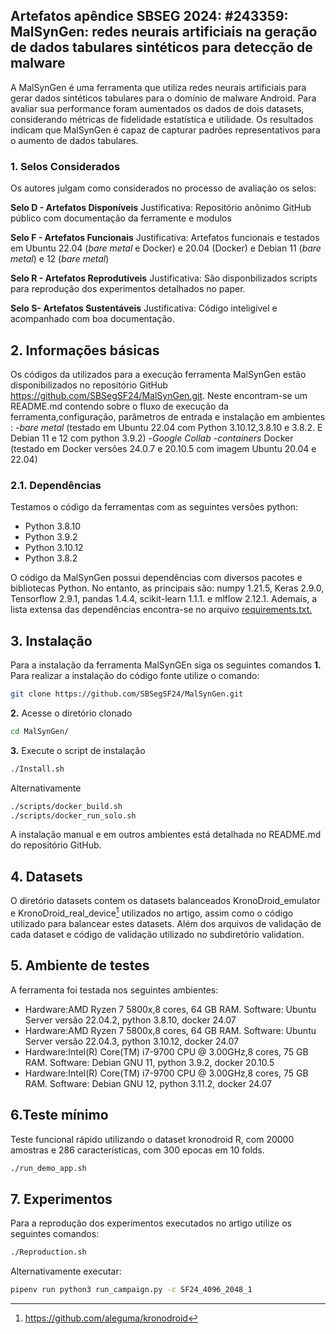 ## Artefatos apêndice SBSEG 2024: #243359: MalSynGen: redes neurais artificiais na geração de dados tabulares sintéticos para detecção de malware
A MalSynGen  é uma ferramenta que utiliza redes neurais artificiais para gerar dados sintéticos tabulares para o domínio de malware Android.
Para avaliar sua performance foram aumentados os dados de dois datasets, considerando métricas de fidelidade estatística e utilidade. 
Os resultados indicam que MalSynGen é capaz de capturar padrões representativos para o aumento de dados tabulares.

### 1. Selos Considerados
Os autores julgam como considerados no processo de avaliação os selos:

**Selo D - Artefatos Disponíveis** 
Justificativa: Repositório  anônimo  GitHub público com documentação da ferramente e modulos

**Selo F - Artefatos Funcionais**
Justificativa: Artefatos funcionais e testados em Ubuntu 22.04 (*bare metal* e Docker) e 20.04 (Docker) e Debian  11 (*bare metal*) e 12 (*bare metal*)

**Selo R - Artefatos Reprodutíveis**
Justificativa: São disponbilizados scripts para reprodução dos experimentos detalhados no paper.

**Selo S- Artefatos Sustentáveis**
Justificativa: Código inteligível e acompanhado com boa documentação.


## 2. Informações básicas
Os códigos da utilizados para a execução ferramenta 
MalSynGen  estão disponibilizados no repositório GitHub https://github.com/SBSegSF24/MalSynGen.git. Neste encontram-se um README.md contendo sobre o fluxo de execução da ferramenta,configuração, parâmetros de entrada e instalação em ambientes :
-*bare metal* (testado em  Ubuntu 22.04 com Python 3.10.12,3.8.10 e 3.8.2. E Debian 11 e 12 com python  3.9.2)
-*Google Collab* 
-*containers* Docker (testado em Docker versões 24.0.7 e 20.10.5 com imagem Ubuntu 20.04 e 22.04)


### 2.1. Dependências
Testamos o código da ferramentas com as seguintes versões python:
- Python 3.8.10
- Python 3.9.2
- Python 3.10.12
- Python 3.8.2 

O código da MalSynGen possui dependências com diversos pacotes e bibliotecas Python.
No entanto, as principais são:
numpy 1.21.5, Keras 2.9.0, Tensorflow 2.9.1, pandas 1.4.4, scikit-learn 1.1.1. e mlflow 2.12.1.
Ademais, a lista extensa das dependências encontra-se no arquivo [requirements.txt.](https://github.com/SBSegSF24/MalSynGen/blob/07c602b7a43a3cd2bf305a684759a45c4e7cc2f1/requirements.txt)


## 3. Instalação 
Para a instalação da ferramenta MalSynGEn siga os seguintes comandos
**1.** Para realizar a instalação do código fonte utilize o comando:
```bash
git clone https://github.com/SBSegSF24/MalSynGen.git
  ```
**2.** Acesse o diretório clonado
```bash
cd MalSynGen/
```
**3.** Execute o script de instalação
```bash
./Install.sh
```
Alternativamente
```bash
./scripts/docker_build.sh
./scripts/docker_run_solo.sh
```
A instalação manual e em outros ambientes está detalhada no README.md do repositório GitHub.

## 4. Datasets
O diretório datasets contem  os datasets balanceados KronoDroid_emulator e KronoDroid_real_device[^1] utilizados no artigo, assim
como o código utilizado para balancear estes datasets. Além dos arquivos de validação de cada dataset e código de validação utilizado no subdiretório validation.
[^1]: https://github.com/aleguma/kronodroid



## 5. Ambiente de testes
A ferramenta foi testada nos seguintes ambientes: 

- Hardware:AMD Ryzen 7 5800x,8 cores, 64 GB RAM. Software: Ubuntu Server versão 22.04.2, python 3.8.10, docker 24.07
- Hardware:AMD Ryzen 7 5800x,8 cores, 64 GB RAM. Software: Ubuntu Server versão 22.04.3, python  3.10.12, docker 24.07
- Hardware:Intel(R) Core(TM) i7-9700 CPU @ 3.00GHz,8 cores, 75 GB RAM. Software: Debian GNU 11, python 3.9.2, docker 20.10.5
- Hardware:Intel(R) Core(TM) i7-9700 CPU @ 3.00GHz,8 cores, 75 GB RAM. Software: Debian GNU 12, python 3.11.2, docker 24.07

## 6.Teste mínimo
Teste funcional rápido utilizando o dataset kronodroid R, com 20000 amostras e 286 características, com 300 epocas em 10 folds. 
```bash
./run_demo_app.sh
```
## 7. Experimentos
Para a reprodução dos experimentos executados no artigo utilize os seguintes comandos:
```bash
./Reproduction.sh
```
Alternativamente executar:
```bash
pipenv run python3 run_campaign.py -c SF24_4096_2048_1    
```

